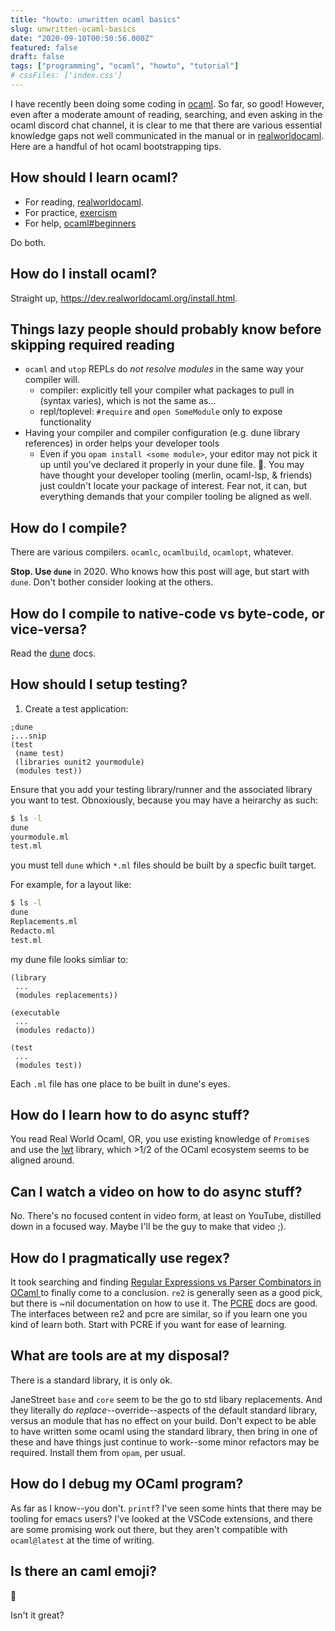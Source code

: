 ```yaml
---
title: "howto: unwritten ocaml basics"
slug: unwritten-ocaml-basics
date: "2020-09-10T00:50:56.000Z"
featured: false
draft: false
tags: ["programming", "ocaml", "howto", "tutorial"]
# cssFiles: ['index.css']
---
```


I have recently been doing some coding in [ocaml](https://ocaml.org/). So far,
so good! However, even after a moderate amount of reading, searching, and even
asking in the ocaml discord chat channel, it is clear to me that there are
various essential knowledge gaps not well communicated in the manual or in
[realworldocaml](https://dev.realworldocaml.org/). Here are a handful of hot
ocaml bootstrapping tips.

## How should I learn ocaml?

- For reading, [realworldocaml](https://dev.realworldocaml.org/).
- For practice, [exercism](https://exercism.io/)
- For help,
  [ocaml#beginners](https://discuss.ocaml.org/t/ocaml-discord-server/1884)

Do both.

## How do I install ocaml?

Straight up, https://dev.realworldocaml.org/install.html.

## Things lazy people should probably know before skipping required reading

- `ocaml` and `utop` REPLs do _not resolve modules_ in the same way your
  compiler will.
  - compiler: explicitly tell your compiler what packages to pull in (syntax
    varies), which is not the same as...
  - repl/toplevel: `#require` and `open SomeModule` only to expose functionality
- Having your compiler and compiler configuration (e.g. dune library references)
  in order helps your developer tools
  - Even if you `opam install <some module>`, your editor may not pick it up
    until you've declared it properly in your dune file. 🤯. You may have
    thought your developer tooling (merlin, ocaml-lsp, & friends) just couldn't
    locate your package of interest. Fear not, it can, but everything demands
    that your compiler tooling be aligned as well.

## How do I compile?

There are various compilers. `ocamlc`, `ocamlbuild`, `ocamlopt`, whatever.

**Stop. Use `dune`** in 2020. Who knows how this post will age, but start with
`dune`. Don't bother consider looking at the others.

## How do I compile to native-code vs byte-code, or vice-versa?

Read the [dune](https://dune.readthedocs.io/en/stable/quick-start.html) docs.

## How should I setup testing?

1. Create a test application:

```dune
;dune
;...snip
(test
 (name test)
 (libraries ounit2 yourmodule)
 (modules test))
```

Ensure that you add your testing library/runner and the associated library you
want to test. Obnoxiously, because you may have a heirarchy as such:

```sh
$ ls -l
dune
yourmodule.ml
test.ml
```

you must tell `dune` which `*.ml` files should be built by a specfic built
target.

For example, for a layout like:

```sh
$ ls -l
dune
Replacements.ml
Redacto.ml
test.ml
```

my dune file looks simliar to:

```dune
(library
 ...
 (modules replacements))

(executable
 ...
 (modules redacto))

(test
 ...
 (modules test))
```

Each `.ml` file has one place to be built in dune's eyes.

## How do I learn how to do async stuff?

You read Real World Ocaml, OR, you use existing knowledge of `Promise`s and use
the [lwt](https://github.com/ocsigen/lwt) library, which >1/2 of the OCaml
ecosystem seems to be aligned around.

## Can I watch a video on how to do async stuff?

No. There's no focused content in video form, at least on YouTube, distilled
down in a focused way. Maybe I'll be the guy to make that video ;).

## How do I pragmatically use regex?

It took searching and finding
[Regular Expressions vs Parser Combinators in OCaml ](https://pl-rants.net/posts/regexes-and-combinators-2/)
to finally come to a conclusion. `re2` is generally seen as a good pick, but
there is ~nil documentation on how to use it. The
[PCRE](https://mmottl.github.io/pcre-ocaml/) docs are good. The interfaces
between re2 and pcre are similar, so if you learn one you kind of learn both.
Start with PCRE if you want for ease of learning.

## What are tools are at my disposal?

There is a standard library, it is only ok.

JaneStreet `base` and `core` seem to be the go to std libary replacements. And
they literally do _replace_--override--aspects of the default standard library,
versus an module that has no effect on your build. Don't expect to be able to
have written some ocaml using the standard library, then bring in one of these
and have things just continue to work--some minor refactors may be required.
Install them from `opam`, per usual.

## How do I debug my OCaml program?

As far as I know--you don't. `printf`? I've seen some hints that there may be
tooling for emacs users? I've looked at the VSCode extensions, and there are
some promising work out there, but they aren't compatible with `ocaml@latest` at
the time of writing.

## Is there an caml emoji?

🐫

Isn't it great?
